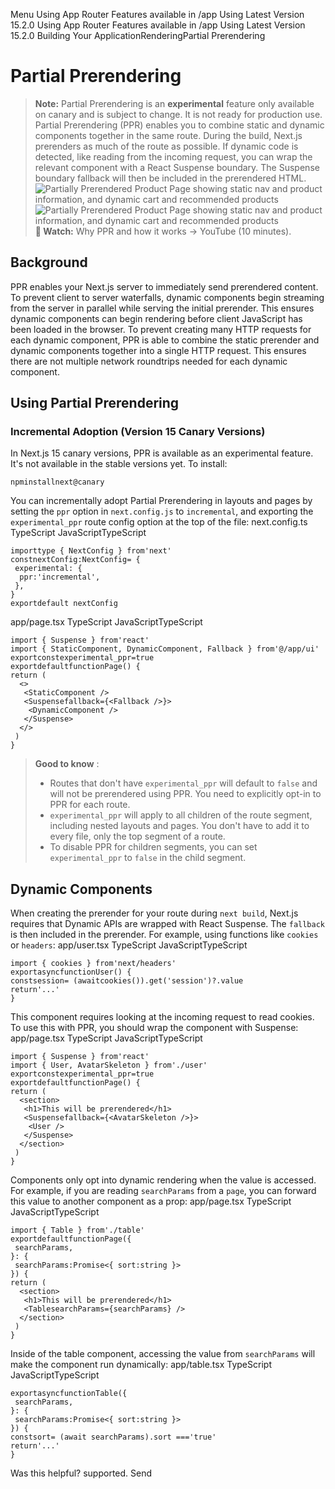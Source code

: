 Menu
Using App Router
Features available in /app
Using Latest Version
15.2.0
Using App Router
Features available in /app
Using Latest Version
15.2.0
Building Your ApplicationRenderingPartial Prerendering
# Partial Prerendering
> **Note:** Partial Prerendering is an **experimental** feature only available on canary and is subject to change. It is not ready for production use.
Partial Prerendering (PPR) enables you to combine static and dynamic components together in the same route.
During the build, Next.js prerenders as much of the route as possible. If dynamic code is detected, like reading from the incoming request, you can wrap the relevant component with a React Suspense boundary. The Suspense boundary fallback will then be included in the prerendered HTML.
![Partially Prerendered Product Page showing static nav and product information, and dynamic cart and recommended products](https://nextjs.org/_next/image?url=https%3A%2F%2Fh8DxKfmAPhn8O0p3.public.blob.vercel-storage.com%2Flearn%2Flight%2Fthinking-in-ppr.png&w=3840&q=75)![Partially Prerendered Product Page showing static nav and product information, and dynamic cart and recommended products](https://nextjs.org/_next/image?url=https%3A%2F%2Fh8DxKfmAPhn8O0p3.public.blob.vercel-storage.com%2Flearn%2Fdark%2Fthinking-in-ppr.png&w=3840&q=75)
> **🎥 Watch:** Why PPR and how it works → YouTube (10 minutes).
## Background
PPR enables your Next.js server to immediately send prerendered content.
To prevent client to server waterfalls, dynamic components begin streaming from the server in parallel while serving the initial prerender. This ensures dynamic components can begin rendering before client JavaScript has been loaded in the browser.
To prevent creating many HTTP requests for each dynamic component, PPR is able to combine the static prerender and dynamic components together into a single HTTP request. This ensures there are not multiple network roundtrips needed for each dynamic component.
## Using Partial Prerendering
### Incremental Adoption (Version 15 Canary Versions)
In Next.js 15 canary versions, PPR is available as an experimental feature. It's not available in the stable versions yet. To install:
```
npminstallnext@canary
```

You can incrementally adopt Partial Prerendering in layouts and pages by setting the `ppr` option in `next.config.js` to `incremental`, and exporting the `experimental_ppr` route config option at the top of the file:
next.config.ts
TypeScript
JavaScriptTypeScript
```
importtype { NextConfig } from'next'
constnextConfig:NextConfig= {
 experimental: {
  ppr:'incremental',
 },
}
exportdefault nextConfig
```

app/page.tsx
TypeScript
JavaScriptTypeScript
```
import { Suspense } from'react'
import { StaticComponent, DynamicComponent, Fallback } from'@/app/ui'
exportconstexperimental_ppr=true
exportdefaultfunctionPage() {
return (
  <>
   <StaticComponent />
   <Suspensefallback={<Fallback />}>
    <DynamicComponent />
   </Suspense>
  </>
 )
}
```

> **Good to know** :
>   * Routes that don't have `experimental_ppr` will default to `false` and will not be prerendered using PPR. You need to explicitly opt-in to PPR for each route.
>   * `experimental_ppr` will apply to all children of the route segment, including nested layouts and pages. You don't have to add it to every file, only the top segment of a route.
>   * To disable PPR for children segments, you can set `experimental_ppr` to `false` in the child segment.
> 

## Dynamic Components
When creating the prerender for your route during `next build`, Next.js requires that Dynamic APIs are wrapped with React Suspense. The `fallback` is then included in the prerender.
For example, using functions like `cookies` or `headers`:
app/user.tsx
TypeScript
JavaScriptTypeScript
```
import { cookies } from'next/headers'
exportasyncfunctionUser() {
constsession= (awaitcookies()).get('session')?.value
return'...'
}
```

This component requires looking at the incoming request to read cookies. To use this with PPR, you should wrap the component with Suspense:
app/page.tsx
TypeScript
JavaScriptTypeScript
```
import { Suspense } from'react'
import { User, AvatarSkeleton } from'./user'
exportconstexperimental_ppr=true
exportdefaultfunctionPage() {
return (
  <section>
   <h1>This will be prerendered</h1>
   <Suspensefallback={<AvatarSkeleton />}>
    <User />
   </Suspense>
  </section>
 )
}
```

Components only opt into dynamic rendering when the value is accessed.
For example, if you are reading `searchParams` from a `page`, you can forward this value to another component as a prop:
app/page.tsx
TypeScript
JavaScriptTypeScript
```
import { Table } from'./table'
exportdefaultfunctionPage({
 searchParams,
}: {
 searchParams:Promise<{ sort:string }>
}) {
return (
  <section>
   <h1>This will be prerendered</h1>
   <TablesearchParams={searchParams} />
  </section>
 )
}
```

Inside of the table component, accessing the value from `searchParams` will make the component run dynamically:
app/table.tsx
TypeScript
JavaScriptTypeScript
```
exportasyncfunctionTable({
 searchParams,
}: {
 searchParams:Promise<{ sort:string }>
}) {
constsort= (await searchParams).sort ==='true'
return'...'
}
```

Was this helpful?
supported.
Send
